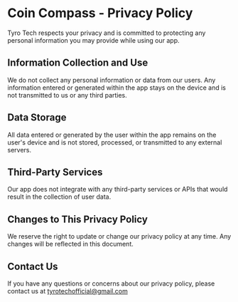 # Coin Compass - Privacy Policy
Tyro Tech respects your privacy and is committed to protecting any personal information you may provide while using our app.

## Information Collection and Use

We do not collect any personal information or data from our users. Any information entered or generated within the app stays on the device and is not transmitted to us or any third parties.

## Data Storage

All data entered or generated by the user within the app remains on the user's device and is not stored, processed, or transmitted to any external servers.

## Third-Party Services

Our app does not integrate with any third-party services or APIs that would result in the collection of user data.

## Changes to This Privacy Policy

We reserve the right to update or change our privacy policy at any time. Any changes will be reflected in this document.

## Contact Us

If you have any questions or concerns about our privacy policy, please contact us at tyrotechofficial@gmail.com

